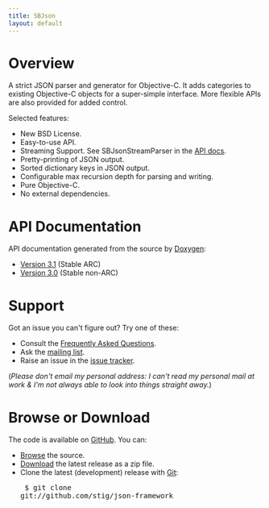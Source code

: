 ```yaml
---
title: SBJson
layout: default
---
```


[issues]: http://github.com/stig/json-framework/issues
[list]: http://groups.google.com/group/json-framework
[faq]: http://github.com/stig/json-framework/wiki/FrequentlyAskedQuestions
[GitHub]: http://github.com/
[browse]: http://github.com/stig/json-framework
[download]: https://github.com/stig/json-framework/archive/v3.1.1.zip
[Git]: http://git-scm.com
[Author]: http://stig.github.com
[api]: http://stig.github.com/json-framework/api/3.1

# Overview

A strict JSON parser and generator for Objective-C. It adds categories to existing Objective-C objects for a super-simple interface. More flexible APIs are also provided for added control.

Selected features:

* New BSD License.
* Easy-to-use API.
* Streaming Support. See SBJsonStreamParser in the [API docs][api].
* Pretty-printing of JSON output.
* Sorted dictionary keys in JSON output.
* Configurable max recursion depth for parsing and writing.
* Pure Objective-C.
* No external dependencies.

# API Documentation

API documentation generated from the source by [Doxygen](http://www.doxygen.org):

* [Version 3.1](api/3.1/) (Stable ARC)
* [Version 3.0](api/3.0/) (Stable non-ARC)

# Support

Got an issue you can't figure out? Try one of these:

* Consult the [Frequently Asked Questions][faq].
* Ask the [mailing list][list].
* Raise an issue in the [issue tracker][issues].

(*Please don't email my personal address: I can't read my personal mail at work & I'm not always able to look into things straight away.*)

# Browse or Download

The code is available on [GitHub][]. You can:

* [Browse][] the source.
* [Download][] the latest release as a zip file.
* Clone the latest (development) release with [Git][]: <pre>
$ git clone git://github.com/stig/json-framework
</pre>
